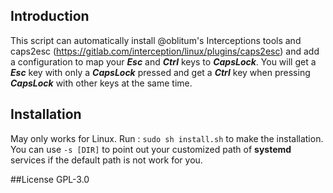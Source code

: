## Introduction
This script can automatically install @oblitum's Interceptions tools and caps2esc (https://gitlab.com/interception/linux/plugins/caps2esc) and add a configuration to map your ***Esc*** and ***Ctrl*** keys to ***CapsLock***. You will get a ***Esc*** key with only a ***CapsLock*** pressed and get a ***Ctrl*** key when pressing ***CapsLock*** with other keys at the same time.

## Installation
May only works for Linux.
Run : `sudo sh install.sh` to make the installation.
You can use `-s [DIR]` to point out your customized path of **systemd** services if the default path is not work for you.

##License
GPL-3.0
